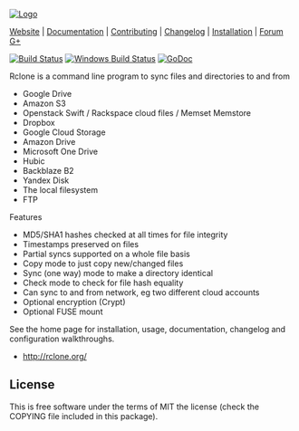 [![Logo](http://rclone.org/img/rclone-120x120.png)](http://rclone.org/)

[Website](http://rclone.org) |
[Documentation](http://rclone.org/docs/) |
[Contributing](CONTRIBUTING.md) |
[Changelog](http://rclone.org/changelog/) |
[Installation](http://rclone.org/install/) |
[Forum](https://forum.rclone.org/)
[G+](https://google.com/+RcloneOrg)


[![Build Status](https://travis-ci.org/ncw/rclone.svg?branch=master)](https://travis-ci.org/ncw/rclone) [![Windows Build Status](https://ci.appveyor.com/api/projects/status/github/ncw/rclone?branch=master&passingText=windows%20-%20ok&svg=true)](https://ci.appveyor.com/project/ncw/rclone) [![GoDoc](https://godoc.org/github.com/ncw/rclone?status.svg)](https://godoc.org/github.com/ncw/rclone) 

Rclone is a command line program to sync files and directories to and from

  * Google Drive
  * Amazon S3
  * Openstack Swift / Rackspace cloud files / Memset Memstore
  * Dropbox
  * Google Cloud Storage
  * Amazon Drive
  * Microsoft One Drive
  * Hubic
  * Backblaze B2
  * Yandex Disk
  * The local filesystem
  * FTP

Features

  * MD5/SHA1 hashes checked at all times for file integrity
  * Timestamps preserved on files
  * Partial syncs supported on a whole file basis
  * Copy mode to just copy new/changed files
  * Sync (one way) mode to make a directory identical
  * Check mode to check for file hash equality
  * Can sync to and from network, eg two different cloud accounts
  * Optional encryption (Crypt)
  * Optional FUSE mount

See the home page for installation, usage, documentation, changelog
and configuration walkthroughs.

  * http://rclone.org/

License
-------

This is free software under the terms of MIT the license (check the
COPYING file included in this package).

